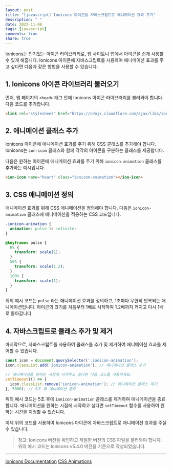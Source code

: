 ```yaml
---
layout: post
title: "[javascript] Ionicons 아이콘을 자바스크립트로 애니메이션 효과 주기"
description: " "
date: 2023-11-08
tags: [javascript]
comments: true
share: true
---
```


Ionicons는 인기있는 아이콘 라이브러리로, 웹 사이트나 앱에서 아이콘을 쉽게 사용할 수 있게 해줍니다. Ionicons 아이콘에 자바스크립트를 사용하여 애니메이션 효과를 주고 싶다면 다음과 같은 방법을 사용할 수 있습니다.

## 1. Ionicons 아이콘 라이브러리 불러오기

먼저, 웹 페이지의 `<head>` 태그 안에 Ionicons 아이콘 라이브러리를 불러와야 합니다. 다음 코드를 추가합니다.

```html
<link rel="stylesheet" href="https://cdnjs.cloudflare.com/ajax/libs/ionicons/5.4.0/css/ionicons.min.css">
```

## 2. 애니메이션 클래스 추가

Ionicons 아이콘에 애니메이션 효과를 주기 위해 CSS 클래스를 추가해야 합니다. Ionicons는 `ion-icon` 클래스와 함께 각각의 아이콘을 구분하는 클래스를 제공합니다.

다음은 원하는 아이콘에 애니메이션 효과를 주기 위해 `ionicon-animation` 클래스를 추가하는 예시입니다.

```html
<ion-icon name="heart" class="ionicon-animation"></ion-icon>
```

## 3. CSS 애니메이션 정의

애니메이션 효과를 위해 CSS 애니메이션을 정의해야 합니다. 다음은 `ionicon-animation` 클래스에 애니메이션을 적용하는 CSS 코드입니다.

```css
.ionicon-animation {
  animation: pulse 1s infinite;
}

@keyframes pulse {
  0% {
    transform: scale(1);
  }
  50% {
    transform: scale(1.2);
  }
  100% {
    transform: scale(1);
  }
}
```

위의 예시 코드는 `pulse` 라는 애니메이션 효과를 정의하고, 1초마다 무한히 반복되는 애니메이션입니다. 아이콘의 크기를 처음부터 1배로 시작하여 1.2배까지 커지고 다시 1배로 돌아갑니다.

## 4. 자바스크립트로 클래스 추가 및 제거

마지막으로, 자바스크립트를 사용하여 클래스를 추가 및 제거하여 애니메이션 효과를 제어할 수 있습니다.

```javascript
const icon = document.querySelector('.ionicon-animation');
icon.classList.add('ionicon-animation'); // 애니메이션 클래스 추가

// 애니메이션을 원하는 시점에 시작하고 싶다면 다음 코드를 사용하세요.
setTimeout(() => {
  icon.classList.remove('ionicon-animation'); // 애니메이션 클래스 제거
}, 5000); // 5초 후 애니메이션 종료
```

위의 예시 코드는 5초 후에 `ionicon-animation` 클래스를 제거하여 애니메이션을 종료합니다. 애니메이션을 원하는 시점에 시작하고 싶다면 `setTimeout` 함수를 사용하여 원하는 시간을 지정할 수 있습니다.

이제 위의 코드를 사용하여 Ionicons 아이콘에 자바스크립트로 애니메이션 효과를 주실 수 있습니다.

> 참고: Ionicons 버전을 확인하고 적절한 버전의 CSS 파일을 불러와야 합니다. 위의 예시 코드는 Ionicons v5.4.0 버전을 기준으로 작성되었습니다.

---

[Ionicons Documentation](https://ionic.io/ionicons)
[CSS Animations](https://developer.mozilla.org/en-US/docs/Web/CSS/animation)